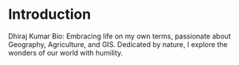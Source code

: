 # Introduction
Dhiraj Kumar
Bio: Embracing life on my own terms, passionate about Geography, Agriculture, and GIS. Dedicated by nature, I explore the wonders of our world with humility.
